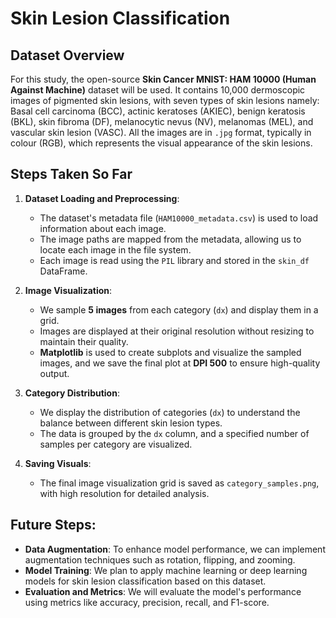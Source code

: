 # Skin Lesion Classification

## Dataset Overview
For this study, the open-source **Skin Cancer MNIST: HAM 10000 (Human Against Machine)** dataset will be used. It contains 10,000 dermoscopic images of pigmented skin lesions, with seven types of skin lesions namely: Basal cell carcinoma (BCC), actinic keratoses (AKIEC), benign keratosis (BKL), skin fibroma (DF), melanocytic nevus (NV), melanomas (MEL), and vascular skin lesion (VASC). All the images are in `.jpg` format, typically in colour (RGB), which represents the visual appearance of the skin lesions.

## Steps Taken So Far

1. **Dataset Loading and Preprocessing**:
   - The dataset's metadata file (`HAM10000_metadata.csv`) is used to load information about each image.
   - The image paths are mapped from the metadata, allowing us to locate each image in the file system.
   - Each image is read using the `PIL` library and stored in the `skin_df` DataFrame.

2. **Image Visualization**:
   - We sample **5 images** from each category (`dx`) and display them in a grid.
   - Images are displayed at their original resolution without resizing to maintain their quality.
   - **Matplotlib** is used to create subplots and visualize the sampled images, and we save the final plot at **DPI 500** to ensure high-quality output.

3. **Category Distribution**:
   - We display the distribution of categories (`dx`) to understand the balance between different skin lesion types.
   - The data is grouped by the `dx` column, and a specified number of samples per category are visualized.

4. **Saving Visuals**:
   - The final image visualization grid is saved as `category_samples.png`, with high resolution for detailed analysis.

## Future Steps:
- **Data Augmentation**: To enhance model performance, we can implement augmentation techniques such as rotation, flipping, and zooming.
- **Model Training**: We plan to apply machine learning or deep learning models for skin lesion classification based on this dataset.
- **Evaluation and Metrics**: We will evaluate the model's performance using metrics like accuracy, precision, recall, and F1-score.
